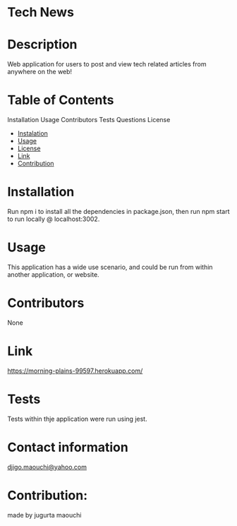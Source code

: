 # Tech News


# Description
Web application for users to post and view tech related articles from anywhere on the web!


# Table of Contents
Installation
Usage
Contributors
Tests
Questions
License
* [Instalation](#header.instal)
* [Usage](header.usage)
* [License](#header.license)
* [Link](#link)
* [Contribution](#contributors)



# Installation
Run npm i to install all the dependencies in package.json, then run npm start to run locally @ localhost:3002.


# Usage
This application has a wide use scenario, and could be run from within another application, or website.


# Contributors
None


# Link
https://morning-plains-99597.herokuapp.com/


# Tests
Tests within thje application were run using jest.


# Contact information 
djigo.maouchi@yahoo.com


# Contribution:
  made by jugurta maouchi 